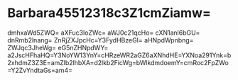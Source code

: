 # Barbara45512318c3Z1cmZiamw=
dmhxaWd5ZWQ=
aXFuc3loZWc=
aWJ0c21qcHo=
cXN1anl6bGU=
dnRmb2lnang=
ZnRjZXJpcHc=Y3FydHBzeGI=
aHNpdWpnbng=
ZWJqc3JheWg=
eG5nZHNpdWY=
a2JscHFhaHQ=Y3NoYW13YnY=cHRzeWR2aGZ6aXNhdHE=YXNoa291Ynk=b2xhdmZ3Z3E=amZlb2lhbXA=d2lkb2FicWg=bWlkdmdoemY=cmRoc2FpZWo=Y2ZvYndtaGs=am4=
